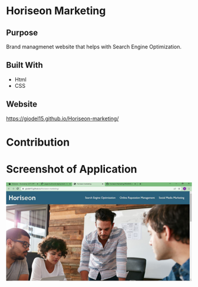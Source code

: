 # Horiseon Marketing

## Purpose
Brand managmenet website that helps with Search Engine Optimization.

## Built With
* Html
* CSS

## Website
https://giodel15.github.io/Horiseon-marketing/

# Contribution

# Screenshot of Application

![](assets/images/Screenshot-1.JPG)
